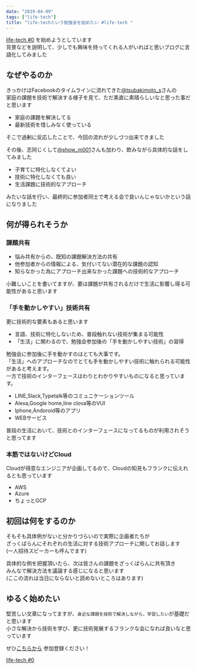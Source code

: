 ```yaml
---
date: "2019-04-09"
tags: ["life-tech"]
title: "life-techという勉強会を始めたい #life-tech "
---
```


[life-tech #0](https://life-tech.connpass.com/event/119058/) を始めようとしています  
背景などを説明して、少しでも興味を持ってくれる人がいればと思いブログに言語化してみました

## なぜやるのか

きっかけはFacebookのタイムラインに流れてきた[@tsubakimoto_s](https://twitter.com/tsubakimoto_s)さんの  
家庭の課題を技術で解決する様子を見て、ただ素直に素晴らしいなと思った事だと思います

- 家庭の課題を解決してる
- 最新技術を惜しみなく使っている

そこで過剰に反応したことで、今回の流れが少しづつ出来てきました

その後、志同じくして[@show_m001](https://twitter.com/show_m001)さんも加わり、飲みながら具体的な話をしてみました

- 子育てに特化しなくてよい
- 技術に特化しなくても良い
- 生活課題に技術的なアプローチ

みたいな話を行い、最終的に参加者同士で考える会で良いんじゃないかという話になりました

## 何が得られそうか

### 課題共有

- 悩み共有からの、既知の課題解決方法の共有
- 他参加者からの情報による、気付いてない潜在的な課題の認知
- 知らなかった為にアプローチ出来なかった課題への技術的なアプローチ

小難しいことを書いてますが、要は課題が共有されるだけで生活に影響し得る可能性があると思います

### 「手を動かしやすい」技術共有

更に技術的な要素もあると思います

- 言語、技術に特化しないため、普段触れない技術が集まる可能性
- 「生活」に関わるので、勉強会参加後の「手を動かしやすい技術」の習得

勉強会に参加後に手を動かすのはとても大事です。  
「生活」へのアプローチなのでとても手を動かしやすい技術に触れられる可能性があると考えます。  
一方で技術のインターフェースはわりとわかりやすいものになると思っています。

- LINE,Slack,Typetalk等のコミュニケーションツール
- Alexa,Google home,line clova等のVUI
- Iphone,Andoroid等のアプリ
- WEBサービス

普段の生活において、技術とのインターフェースになってるものが利用されそうと思ってます

### 本筋ではないけどCloud

Cloudが得意なエンジニアが企画してるので、Cloudの知見もフランクに伝えれるとも思っています
- AWS
- Azure
- ちょっとGCP

## 初回は何をするのか

そもそも具体例がないと分かりづらいので実際に企画者たちが  
ざっくばらんにそれぞれの生活に対する技術アプローチに関してお話します  
(一人招待スピーカーも呼んでます)

具体的な例を把握頂いたら、次は皆さんの課題をざっくばらんに共有頂き  
みんなで解決方法を議論する感じになると思います  
(ここの流れは当日にならないと読めないところはあります)

## ゆるく始めたい

堅苦しい文章になってますが、`身近な課題を技術で解決しながら、学習したい`が基礎だと思います  
小さな解決から技術を学び、更に技術発展するフランクな会になれば良いなと思っています

ぜひ[こちらから](https://life-tech.connpass.com/event/119058/) 参加登録ください！

[life-tech #0](https://life-tech.connpass.com/event/119058/) 
